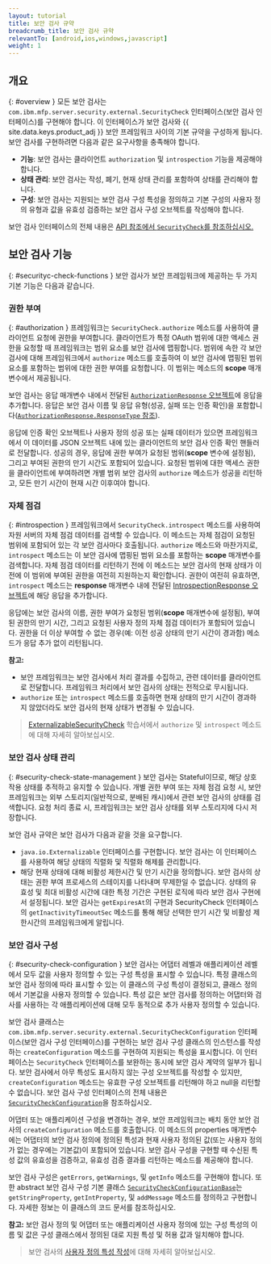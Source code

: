 ```yaml
---
layout: tutorial
title: 보안 검사 규약
breadcrumb_title: 보안 검사 규약
relevantTo: [android,ios,windows,javascript]
weight: 1
---
```

<!-- NLS_CHARSET=UTF-8 -->
## 개요
{: #overview }
모든 보안 검사는 `com.ibm.mfp.server.security.external.SecurityCheck` 인터페이스(보안 검사 인터페이스)를 구현해야 합니다. 이 인터페이스가 보안 검사와 {{ site.data.keys.product_adj }}
보안 프레임워크 사이의 기본 규약을 구성하게 됩니다. 보안 검사를 구현하려면
다음과 같은 요구사항을 충족해야 합니다. 

* **기능**: 보안 검사는 클라이언트 `authorization` 및 `introspection` 기능을 제공해야 합니다. 
* **상태 관리**: 보안 검사는 작성, 폐기, 현재 상태 관리를 포함하여 상태를 관리해야 합니다.
* **구성**: 보안 검사는 지원되는 보안 검사 구성 특성을 정의하고 기본 구성의 사용자 정의 유형과 값을 유효성 검증하는 보안 검사 구성 오브젝트를 작성해야 합니다. 

보안 검사 인터페이스의 전체 내용은 [API 참조에서 `SecurityCheck`를 참조하십시오.](http://www.ibm.com/support/knowledgecenter/en/SSHS8R_8.0.0/com.ibm.worklight.apiref.doc/html/refjava-mfp-server/html/com/ibm/mfp/server/security/external/checks/SecurityCheck.html?view=kc)

## 보안 검사 기능
{: #securityc-check-functions }
보안 검사가 보안 프레임워크에 제공하는 두 가지 기본 기능은 다음과 같습니다.

### 권한 부여
{: #authorization }
프레임워크는 `SecurityCheck.authorize` 메소드를 사용하여 클라이언트 요청에
권한을 부여합니다. 클라이언트가 특정 OAuth 범위에 대한 액세스 권한을 요청할 때 프레임워크는 범위 요소를 보안 검사에 맵핑합니다. 범위에 속한 각 보안 검사에 대해 프레임워크에서
`authorize` 메소드를 호출하여 이 보안 검사에 맵핑된 범위 요소를 포함하는
범위에 대한 권한 부여를 요청합니다. 이 범위는 메소드의 **scope** 매개변수에서 제공됩니다.  

보안 검사는 응답 매개변수 내에서 전달된 [`AuthorizationResponse` 오브젝트](http://www.ibm.com/support/knowledgecenter/en/SSHS8R_8.0.0/com.ibm.worklight.apiref.doc/html/refjava-mfp-server/html/com/ibm/mfp/server/security/external/checks/AuthorizationResponse.html?view=kc)에 응답을 추가합니다. 응답은 보안 검사 이름 및 응답 유형(성공, 실패 또는 인증 확인)을 포함합니다([`AuthorizationResponse.ResponseType` 참조](http://www.ibm.com/support/knowledgecenter/en/SSHS8R_8.0.0/com.ibm.worklight.apiref.doc/html/refjava-mfp-server/html/com/ibm/mfp/server/security/external/checks/AuthorizationResponse.ResponseType.html?view=kc)).

응답에 인증 확인 오브젝트나 사용자 정의 성공 또는 실패 데이터가 있으면
프레임워크에서 이 데이터를 JSON 오브젝트 내에 있는 클라이언트의
보안 검사 인증 확인 핸들러로
전달합니다. 성공의 경우, 응답에 권한 부여가 요청된 범위(**scope** 변수에
설정됨), 그리고 부여된 권한의 만기 시간도 포함되어
있습니다. 요청된 범위에 대한 액세스 권한을 클라이언트에 부여하려면
개별 범위 보안 검사의 `authorize` 메소드가 성공을 리턴하고,
모든 만기 시간이 현재 시간 이후여야 합니다. 

### 자체 점검
{: #introspection }
프레임워크에서 `SecurityCheck.introspect` 메소드를 사용하여
자원 서버의 자체 점검 데이터를 검색할 수 있습니다. 이 메소드는 자체 점검이 요청된 범위에
포함되어 있는 각 보안 검사마다
호출됩니다. `authorize` 메소드와 마찬가지로,
`introspect` 메소드는 이 보안 검사에 맵핑된 범위 요소를 포함하는
**scope** 매개변수를 검색합니다.
자체 점검 데이터를 리턴하기 전에 이 메소드는 보안 검사의 현재 상태가
이전에 이 범위에 부여된 권한을 여전히 지원하는지
확인합니다.  권한이 여전히 유효하면, `introspect` 메소드는 **response**
매개변수 내에 전달된 [IntrospectionResponse 오브젝트](http://www.ibm.com/support/knowledgecenter/en/SSHS8R_8.0.0/com.ibm.worklight.apiref.doc/html/refjava-mfp-server/html/com/ibm/mfp/server/security/external/checks/IntrospectionResponse.html?view=kc)에 해당 응답을 추가합니다. 

응답에는 보안 검사의 이름, 권한 부여가 요청된
범위(**scope** 매개변수에 설정됨), 부여된 권한의 만기 시간, 그리고 요청된
사용자 정의 자체 점검 데이터가 포함되어 있습니다. 권한을 더 이상 부여할 수 없는 경우(예:
이전 성공 상태의 만기 시간이 경과함) 메소드가 응답 추가 없이
리턴됩니다. 

**참고:**

* 보안 프레임워크는 보안 검사에서 처리 결과를 수집하고, 관련 데이터를
클라이언트로 전달합니다. 프레임워크 처리에서 보안 검사의 상태는
전적으로 무시됩니다. 
* `authorize` 또는 `introspect` 메소드를 호출하면
현재 상태의 만기 시간이 경과하지 않았더라도 보안 검사의 현재 상태가
변경될 수 있습니다. 

> [ExternalizableSecurityCheck](../../externalizable-security-check) 학습서에서 `authorize` 및 `introspect` 메소드에 대해 자세히 알아보십시오.
### 보안 검사 상태 관리
{: #security-check-state-management }
보안 검사는 Stateful이므로, 해당 상호작용 상태를 추적하고 유지할 수 있습니다.
개별 권한 부여 또는 자체 점검 요청 시, 보안 프레임워크는 외부
스토리지(일반적으로, 분배된 캐시)에서 관련 보안 검사의 상태를
검색합니다. 요청 처리 종료 시, 프레임워크는 보안 검사 상태를 외부
스토리지에 다시 저장합니다. 

보안 검사 규약은 보안 검사가 다음과 같을 것을 요구합니다. 

* `java.io.Externalizable` 인터페이스를 구현합니다.
보안 검사는 이 인터페이스를 사용하여 해당 상태의 직렬화 및 직렬화 해제를
관리합니다. 
* 해당 현재 상태에 대해 비활성 제한시간 및 만기 시간을 정의합니다.
보안 검사의 상태는 권한 부여 프로세스의 스테이지를 나타내며 무제한일 수
없습니다. 상태의 유효성 및 최대 비활성 시간에 대한 특정 기간은 구현된 로직에
따라 보안 검사 구현에서 설정됩니다. 보안 검사는 `getExpiresAt`의 구현과 SecurityCheck 인터페이스의 `getInactivityTimeoutSec`
메소드를 통해 해당 선택한 만기 시간 및 비활성 제한시간의 프레임워크에게 알립니다. 

### 보안 검사 구성
{: #security-check-configuration }
보안 검사는 어댑터 레벨과 애플리케이션 레벨에서 모두 값을 사용자 정의할 수 있는
구성 특성을 표시할 수 있습니다. 특정 클래스의 보안 검사 정의에 따라
표시할 수 있는 이 클래스의 구성 특성이 결정되고, 클래스 정의에서 기본값을 사용자
정의할 수 있습니다. 특성 값은 보안 검사를 정의하는
어댑터와 검사를 사용하는 각 애플리케이션에 대해 모두 동적으로
추가 사용자 정의할 수 있습니다. 

보안 검사 클래스는 `com.ibm.mfp.server.security.external.SecurityCheckConfiguration`
인터페이스(보안 검사 구성 인터페이스)를 구현하는 보안 검사 구성 클래스의
인스턴스를 작성하는 `createConfiguration` 메소드를 구현하여
지원되는 특성을 표시합니다. 이 인터페이스는 `SecurityCheck` 인터페이스를
보완하는 동시에 보안 검사 계약의 일부가 됩니다. 보안 검사에서 아무 특성도 표시하지 않는 구성 오브젝트를 작성할 수 있지만,
`createConfiguration` 메소드는 유효한 구성 오브젝트를 리턴해야 하고 null을 리턴할 수 없습니다. 보안 검사 구성 인터페이스의 전체 내용은 [`SecurityCheckConfiguration`](http://www.ibm.com/support/knowledgecenter/en/SSHS8R_8.0.0/com.ibm.worklight.apiref.doc/html/refjava-mfp-server/html/com/ibm/mfp/server/security/external/checks/SecurityCheckConfiguration.html?view=kc)을 참조하십시오.  

어댑터 또는 애플리케이션 구성을 변경하는 경우,
보안 프레임워크는 배치 동안 보안 검사의 `createConfiguration`
메소드를 호출합니다. 이 메소드의 properties
매개변수에는 어댑터의 보안 검사 정의에 정의된 특성과 현재 사용자 정의된
값(또는 사용자 정의가 없는 경우에는 기본값)이 포함되어 있습니다.
보안 검사 구성을 구현할 때 수신된 특성 값의 유효성을
검증하고, 유효성 검증 결과를 리턴하는 메소드를
제공해야 합니다. 

보안 검사 구성은 `getErrors`, `getWarnings`, 및 `getInfo` 메소드를 구현해야 합니다. 또한 abstract 보안 검사 구성 기본 클래스 [`SecurityCheckConfigurationBase`](http://www.ibm.com/support/knowledgecenter/en/SSHS8R_8.0.0/com.ibm.worklight.apiref.doc/html/refjava-mfp-server/html/com/ibm/mfp/server/security/external/checks/impl/SecurityCheckConfigurationBase.html?view=kc)는 `getStringProperty`, `getIntProperty`, 및 `addMessage` 메소드를 정의하고 구현합니다. 자세한 정보는 이 클래스의 코드 문서를 참조하십시오. 

**참고:** 보안 검사 정의 및 어댑터 또는 애플리케이션 사용자 정의에 있는 구성 특성의 이름 및 값은 구성 클래스에서 정의된 대로 지원 특성 및 허용 값과 일치해야 합니다. 

> 보안 검사의 [사용자 정의 특성 작성](../#security-check-configuration)에 대해 자세히 알아보십시오. 
